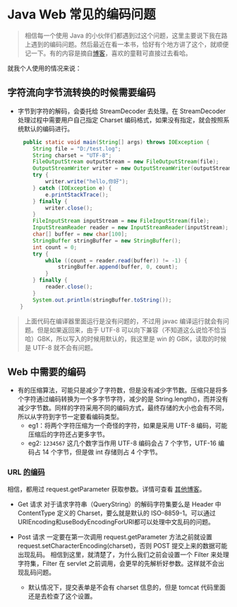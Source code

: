 # Java Web 常见的编码问题

> 相信每一个使用 Java 的小伙伴们都遇到过这个问题，这里主要说下我在路上遇到的编码问题。然后最近在看一本书，恰好有个地方讲了这个，就顺便记一下。有的内容是摘自[博客](http://blog.itpub.net/29254281/viewspace-1073278/)，喜欢的童鞋可直接过去看哈。

就我个人使用的情况来说：

## 字符流向字节流转换的时候需要编码

- 字节到字符的解码，会委托给 StreamDecoder 去处理。在 StreamDecoder 处理过程中需要用户自己指定 Charset 编码格式，如果没有指定，就会按照系统默认的编码进行。
```java
     public static void main(String[] args) throws IOException {
        String file = "D:/test.log";
        String charset = "UTF-8";
        FileOutputStream outputStream = new FileOutputStream(file);
        OutputStreamWriter writer = new OutputStreamWriter(outputStream, java.nio.charset.Charset.forName(charset));
        try {
            writer.write("hello,你好");
        } catch (IOException e) {
            e.printStackTrace();
        } finally {
            writer.close();
        }
        FileInputStream inputStream = new FileInputStream(file);
        InputStreamReader reader = new InputStreamReader(inputStream);
        char[] buffer = new char[100];
        StringBuffer stringBuffer = new StringBuffer();
        int count = 0;
        try {
            while ((count = reader.read(buffer)) != -1) {
                stringBuffer.append(buffer, 0, count);
            }
        } finally {
            reader.close();
        }
        System.out.println(stringBuffer.toString());
    }

```
> 上面代码在编译器里面运行是没有问题的，不过用 javac 编译运行就会有问题。但是如果返回来，由于 UTF-8 可以向下兼容（不知道这么说恰不恰当哈）GBK，所以写入的时候用默认的，我这里是 win 的 GBK，读取的时候是 UTF-8 就不会有问题。

## Web 中需要的编码

 - 有的压缩算法，可能只是减少了字符数，但是没有减少字节数。压缩只是将多个字符通过编码转换为一个多字节字符，减少的是 String.length()，而并没有减少字节数。同样的字符采用不同的编码方式，最终存储的大小也会有不同，所以从字符到字节一定要看编码类型。
    - eg1：将两个字符压缩为一个奇怪的字符，如果是采用 UTF-8 编码，可能压缩后的字符还占更多字节。
    - eg2: `1234567` 这几个数字当作用 UTF-8 编码会占 7 个字节，UTF-16 编码占 14 个字节，但是做 int 存储则占 4 个字节。

### URL [的编码]()
相信，都用过 request.getParameter 获取参数。详情可查看
    [其他博客](http://blog.itpub.net/29254281/viewspace-1073278/)。
- Get 请求
 对于请求字符串（QueryString）的解码字符集要么是 Header 中 ContentType 定义的 Charset，要么就是默认的 ISO-8859-1。可以通过 URIEncoding和useBodyEncodingForURI都可以处理中文乱码的问题。

 - Post 请求
一定要在第一次调用 request.getParameter 方法之前就设置 request.setCharacterEncoding(charset)，否则 POST 提交上来的数据可能出现乱码。
相信到这里，就清楚了，为什么我们之前会设置一个 Filter 来处理字符集，Filter 在 servlet 之前调用，会更早的先解析好参数。这样就不会出现乱码问题。
    - 默认情况下，提交表单是不会有 charset 信息的，但是 tomcat 代码里面还是去检查了这个设置。




